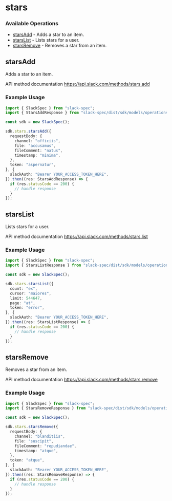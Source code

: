 # stars

### Available Operations

* [starsAdd](#starsadd) - Adds a star to an item.
* [starsList](#starslist) - Lists stars for a user.
* [starsRemove](#starsremove) - Removes a star from an item.

## starsAdd

Adds a star to an item.

API method documentation
<https://api.slack.com/methods/stars.add>

### Example Usage

```typescript
import { SlackSpec } from "slack-spec";
import { StarsAddResponse } from "slack-spec/dist/sdk/models/operations";

const sdk = new SlackSpec();

sdk.stars.starsAdd({
  requestBody: {
    channel: "officiis",
    file: "accusamus",
    fileComment: "natus",
    timestamp: "minima",
  },
  token: "aspernatur",
}, {
  slackAuth: "Bearer YOUR_ACCESS_TOKEN_HERE",
}).then((res: StarsAddResponse) => {
  if (res.statusCode == 200) {
    // handle response
  }
});
```

## starsList

Lists stars for a user.

API method documentation
<https://api.slack.com/methods/stars.list>

### Example Usage

```typescript
import { SlackSpec } from "slack-spec";
import { StarsListResponse } from "slack-spec/dist/sdk/models/operations";

const sdk = new SlackSpec();

sdk.stars.starsList({
  count: "ex",
  cursor: "maiores",
  limit: 544647,
  page: "at",
  token: "error",
}, {
  slackAuth: "Bearer YOUR_ACCESS_TOKEN_HERE",
}).then((res: StarsListResponse) => {
  if (res.statusCode == 200) {
    // handle response
  }
});
```

## starsRemove

Removes a star from an item.

API method documentation
<https://api.slack.com/methods/stars.remove>

### Example Usage

```typescript
import { SlackSpec } from "slack-spec";
import { StarsRemoveResponse } from "slack-spec/dist/sdk/models/operations";

const sdk = new SlackSpec();

sdk.stars.starsRemove({
  requestBody: {
    channel: "blanditiis",
    file: "suscipit",
    fileComment: "repudiandae",
    timestamp: "atque",
  },
  token: "atque",
}, {
  slackAuth: "Bearer YOUR_ACCESS_TOKEN_HERE",
}).then((res: StarsRemoveResponse) => {
  if (res.statusCode == 200) {
    // handle response
  }
});
```
